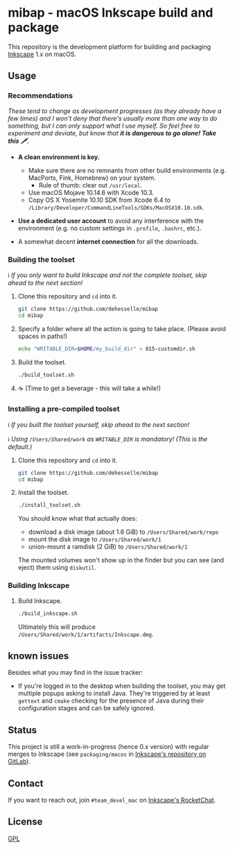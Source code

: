 # mibap - macOS Inkscape build and package

This repository is the development platform for building and packaging [Inkscape](https://inkscape.org) 1.x on macOS.

## Usage

### Recommendations

_These tend to change as development progresses (as they already have a few times) and I won't deny that there's usually more than one way to do something, but I can only support what I use myself. So feel free to experiment and deviate, but know that __it is dangerous to go alone! Take this 🗡️.___

- __A clean environment is key.__
  - Make sure there are no remnants from other build environments (e.g. MacPorts, Fink, Homebrew) on your system.  
    - Rule of thumb: clear out `/usr/local`.
  - Use macOS Mojave 10.14.6 with Xcode 10.3.
  - Copy OS X Yosemite 10.10 SDK from Xcode 6.4 to 
    `/Library/Developer/CommandLineTools/SDKs/MacOSX10.10.sdk`.

- __Use a dedicated user account__ to avoid any interference with the environment (e.g. no custom settings in `.profile`, `.bashrc`, etc.).

- A somewhat decent __internet connection__ for all the downloads.

### Building the toolset

ℹ️ _If you only want to build Inkscape and not the complete toolset, skip ahead to the next section!_

1. Clone this repository and `cd` into it.

   ```bash
   git clone https://github.com/dehesselle/mibap
   cd mibap
   ```

2. Specify a folder where all the action is going to take place. (Please avoid spaces in paths!)

   ```bash
   echo "WRITABLE_DIR=$HOME/my_build_dir" > 015-customdir.sh
   ```

3. Build the toolset.

   ```bash
   ./build_toolset.sh
   ```

4. ☕ (Time to get a beverage - this will take a while!)

### Installing a pre-compiled toolset

ℹ️ _If you built the toolset yourself, skip ahead to the next section!_

ℹ️ _Using `/Users/Shared/work` as `WRITABLE_DIR` is mandatory! (This is the default.)_

1. Clone this repository and `cd` into it.

   ```bash
   git clone https://github.com/dehesselle/mibap
   cd mibap
   ```

2. Install the toolset.

   ```bash
   ./install_toolset.sh
   ```

   You should know what that actually does:

   - download a disk image (about 1.6 GiB) to `/Users/Shared/work/repo`
   - mount the disk image to `/Users/Shared/work/1`
   - union-mount a ramdisk (2 GiB) to `/Users/Shared/work/1`

   The mounted volumes won't show up in the finder but you can see (and eject) them using `diskutil`.

### Building Inkscape

1. Build Inkscape.

   ```bash
   ./build_inkscape.sh
   ```

   Ultimately this will produce `/Users/Shared/work/1/artifacts/Inkscape.dmg`.

## known issues

Besides what you may find in the issue tracker:

- If you're logged in to the desktop when building the toolset, you may get multiple popups asking to install Java. They're triggered by at least `gettext` and `cmake` checking for the presence of Java during their configuration stages and can be safely ignored.

## Status

This project is still a work-in-progress (hence 0.x version) with regular merges to Inkscape (see `packaging/macos` in [Inkscape's repository on GitLab](https://gitlab.com/inkscape/inkscape)).

## Contact

If you want to reach out, join `#team_devel_mac` on [Inkscape's RocketChat](https://chat.inkscape.org/).

## License

[GPL](LICENSE)
